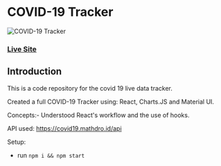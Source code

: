 # COVID-19 Tracker
![COVID-19 Tracker](https://user-images.githubusercontent.com/65452499/82132788-2b799900-9801-11ea-99e5-442744396112.png)


### [Live Site](https://covid19statswebsite.netlify.com/)

## Introduction
This is a code repository for the covid 19 live data tracker. 

Created a full COVID-19 Tracker  using: React, Charts.JS and Material UI.

Concepts:- Understood React's workflow and the use of hooks.

API used: https://covid19.mathdro.id/api

Setup:
- run ```npm i && npm start```
